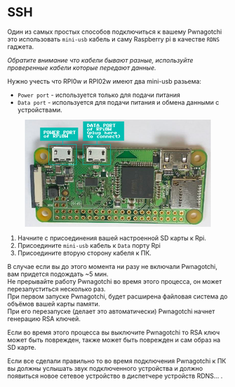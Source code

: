 # SSH

Один из самых простых способов подключиться к вашему Pwnagotchi это использовать `mini-usb` кабель и саму Raspberry pi в качестве `RDNS` гаджета.

_Обратите внимание что кабели бывают разные, используйте проверенные кабели которые передают данные._

Нужно учесть что RPI0w и RPI02w имеют два mini-usb разьема:

* `Power port` - используется только для подачи питания
* `Data port` - используется для подачи питания и обмена данными с устройствами.

<figure><img src="../.gitbook/assets/uLdQYqF (1).png" alt=""><figcaption></figcaption></figure>



1. Начните с присоединения вашей настроенной SD карты к Rpi.
2. Присоедините `mini-usb` кабель к `Data` порту Rpi
3. Присоедините вторую сторону кабеля к ПК.

В случае если вы до этого момента ни разу не включали Pwnagotchi, вам придется подождать \~5 мин.\
Не прерывайте работу Pwnagotchi во время этого процесса, он может перезапуститься несколько раз.\
При первом запуске Pwnagotchi, будет расширена файловая система до объёмов вашей карты памяти.\
При его перезапуске (делает это автоматически) Pwnagotchi начнет генерацию RSA ключей.

Если во время этого процесса вы выключите Pwnagotchi то RSA ключ может быть поврежден, также может быть поврежден и сам образ на SD карте.

Если все сделали правильно то во время подключения Pwnagotchi к ПК вы должны услышать звук подключенного устройства и должно появиться новое сетевое устройство в диспетчере устройств RDNS... .



